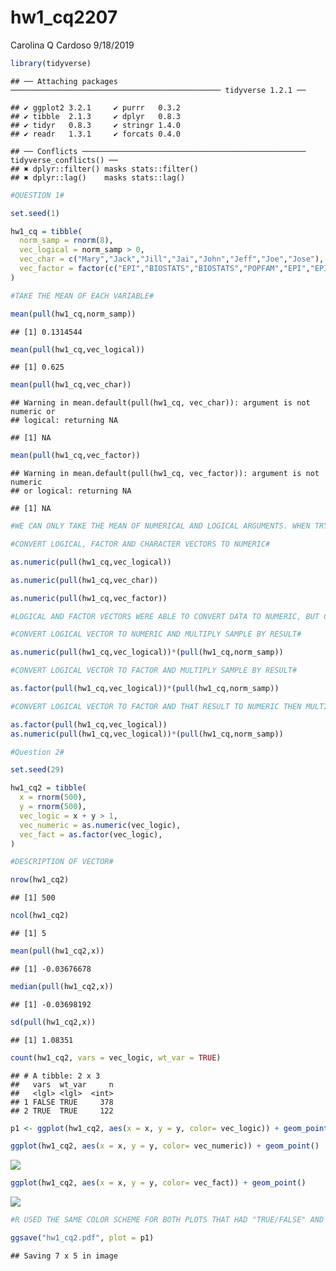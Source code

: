 hw1\_cq2207
================
Carolina Q Cardoso
9/18/2019

``` r
library(tidyverse)
```

    ## ── Attaching packages ─────────────────────────────────────────────── tidyverse 1.2.1 ──

    ## ✔ ggplot2 3.2.1     ✔ purrr   0.3.2
    ## ✔ tibble  2.1.3     ✔ dplyr   0.8.3
    ## ✔ tidyr   0.8.3     ✔ stringr 1.4.0
    ## ✔ readr   1.3.1     ✔ forcats 0.4.0

    ## ── Conflicts ────────────────────────────────────────────────── tidyverse_conflicts() ──
    ## ✖ dplyr::filter() masks stats::filter()
    ## ✖ dplyr::lag()    masks stats::lag()

``` r
#QUESTION 1#

set.seed(1)

hw1_cq = tibble(
  norm_samp = rnorm(8),
  vec_logical = norm_samp > 0,
  vec_char = c("Mary","Jack","Jill","Jai","John","Jeff","Joe","Jose"),
  vec_factor = factor(c("EPI","BIOSTATS","BIOSTATS","POPFAM","EPI","EPI","POPFAM","EPI"))
)

#TAKE THE MEAN OF EACH VARIABLE#

mean(pull(hw1_cq,norm_samp))
```

    ## [1] 0.1314544

``` r
mean(pull(hw1_cq,vec_logical))
```

    ## [1] 0.625

``` r
mean(pull(hw1_cq,vec_char))
```

    ## Warning in mean.default(pull(hw1_cq, vec_char)): argument is not numeric or
    ## logical: returning NA

    ## [1] NA

``` r
mean(pull(hw1_cq,vec_factor))
```

    ## Warning in mean.default(pull(hw1_cq, vec_factor)): argument is not numeric
    ## or logical: returning NA

    ## [1] NA

``` r
#WE CAN ONLY TAKE THE MEAN OF NUMERICAL AND LOGICAL ARGUMENTS. WHEN TRYING TO TAKE THE MEAN FOR THE CHARACTER AND FACTOR ARGUMENTS IT WAS NOT POSSIBLE.#
```

``` r
#CONVERT LOGICAL, FACTOR AND CHARACTER VECTORS TO NUMERIC#

as.numeric(pull(hw1_cq,vec_logical))

as.numeric(pull(hw1_cq,vec_char))

as.numeric(pull(hw1_cq,vec_factor))

#LOGICAL AND FACTOR VECTORS WERE ABLE TO CONVERT DATA TO NUMERIC, BUT CHARACTER VECTOR INTRODUCES A VECTOR OF NA VALUES OF THE SAME LENGHT, THAT IS, IT IS NOT ABLE TO PROPERLY CONVERT THE CHARACTER VECTOR TO NUMERIC. IT HELPS TO UNDERSTAND WHY YOU CANNOT TAKE THE MEAN OF THE CHARACTER VECTOR: BECAUSE IT IS NOT ABLE TO READ THE VECTOR VALUES AS NUMERIC VALUES IN ORDER TO TAKE THE MEAN#
```

``` r
#CONVERT LOGICAL VECTOR TO NUMERIC AND MULTIPLY SAMPLE BY RESULT#

as.numeric(pull(hw1_cq,vec_logical))*(pull(hw1_cq,norm_samp))

#CONVERT LOGICAL VECTOR TO FACTOR AND MULTIPLY SAMPLE BY RESULT#

as.factor(pull(hw1_cq,vec_logical))*(pull(hw1_cq,norm_samp))

#CONVERT LOGICAL VECTOR TO FACTOR AND THAT RESULT TO NUMERIC THEN MULTIPLYING THE SAMPLE BY THE FINAL RESULT#

as.factor(pull(hw1_cq,vec_logical))
as.numeric(pull(hw1_cq,vec_logical))*(pull(hw1_cq,norm_samp))
```

``` r
#Question 2#

set.seed(29)

hw1_cq2 = tibble(
  x = rnorm(500),
  y = rnorm(500),
  vec_logic = x + y > 1,
  vec_numeric = as.numeric(vec_logic),
  vec_fact = as.factor(vec_logic),
)

#DESCRIPTION OF VECTOR#

nrow(hw1_cq2)
```

    ## [1] 500

``` r
ncol(hw1_cq2)
```

    ## [1] 5

``` r
mean(pull(hw1_cq2,x))
```

    ## [1] -0.03676678

``` r
median(pull(hw1_cq2,x))
```

    ## [1] -0.03698192

``` r
sd(pull(hw1_cq2,x))
```

    ## [1] 1.08351

``` r
count(hw1_cq2, vars = vec_logic, wt_var = TRUE)
```

    ## # A tibble: 2 x 3
    ##   vars  wt_var     n
    ##   <lgl> <lgl>  <int>
    ## 1 FALSE TRUE     378
    ## 2 TRUE  TRUE     122

``` r
p1 <- ggplot(hw1_cq2, aes(x = x, y = y, color= vec_logic)) + geom_point()

ggplot(hw1_cq2, aes(x = x, y = y, color= vec_numeric)) + geom_point()
```

![](hw1_cq2207_files/figure-gfm/yx_scatter-1.png)<!-- -->

``` r
ggplot(hw1_cq2, aes(x = x, y = y, color= vec_fact)) + geom_point()
```

![](hw1_cq2207_files/figure-gfm/yx_scatter-2.png)<!-- -->

``` r
#R USED THE SAME COLOR SCHEME FOR BOTH PLOTS THAT HAD "TRUE/FALSE" AND ONLY ASSIGNED ONE COLOR FOR EACH VALUE, WHILE FOR VEC_NUMERIC WAS ASSIGNED A COLOR GRADIENT FROM VALUE 0 TO 1 INSTEAD OF JUST TWO DIFFERENT COLORS

ggsave("hw1_cq2.pdf", plot = p1)
```

    ## Saving 7 x 5 in image
